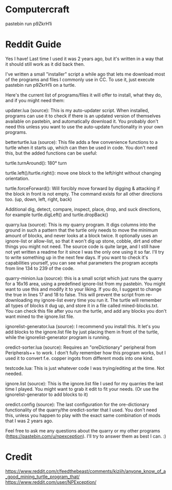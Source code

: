 # Computercraft

pastebin run p9ZkrH1i

# Reddit Guide
Yes I have! Last time I used it was 2 years ago, but it's written in a way that it should still work as it did back then.

I've written a small "installer" script a while ago that lets me download most of the programs and files I commonly use in CC. To use it, just execute pastebin run p9ZkrH1i on a turtle.

Here's the current list of programs/files it will offer to install, what they do, and if you might need them:

updater.lua (source): This is my auto-updater script. When installed, programs can use it to check if there is an updated version of themselves available on pastebin, and automatically download it. You probably don't need this unless you want to use the auto-update functionality in your own programs.

betterturtle.lua (source): This file adds a few convenience functions to a turtle when it starts up, which can then be used in code. You don't need this, but the added functions can be useful:

turtle.turnAround(): 180° turn

turtle.left()/turtle.right(): move one block to the left/right without changing orientation.

turtle.forceForward(): Will forcibly move forward by digging & attacking if the block in front is not empty. The command exists for all other directions too. (up, down, left, right, back)

Additional dig, detect, compare, inspect, place, drop, and suck directions, for example turtle.digLeft() and turtle.dropBack()

quarry.lua (source): This is my quarry program. It digs columns into the ground in such a pattern that the turtle only needs to move the minimum amount of blocks, and never looks at a block twice. It optionally uses an ignore-list or allow-list, so that it won't dig up stone, cobble, dirt and other things you might not need. The source code is quite large, and I still have not yet written a readme for it since I was the only one using it so far. I'll try to write something up in the next few days. If you want to check it's capabilities yourself, you can see what parameters the program accepts from line 134 to 239 of the code.

quarry-minion.lua (source): this is a small script which just runs the quarry for a 16x16 area, using a predefined ignore-list from my pastebin. You might want to use this and modify it to your liking. If you do, I suggest to change the true in lines 17 and 18 to false. This will prevent the script from re-downloading my ignore-list every time you run it. The turtle will remember all types of blocks it dug up, and store it in a file called mined-blocks.txt. You can check this file after you run the turtle, and add any blocks you don't want mined to the ignore.list file.

ignorelist-generator.lua (source): I recommend you install this. It let's you add blocks to the ignore.list file by just placing them in front of the turtle, while the ignorelist-generator program is running.

oredict-sorter.lua (source): Requires an "oreDictionary" peripheral from Peripherals++ to work. I don't fully remember how this program works, but I used it to convert f.e. copper ingots from different mods into one kind.

testcode.lua: This is just whatever code I was trying/editing at the time. Not needed.

ignore.list (source): This is the ignore.list file I used for my quarries the last time I played. You might want to grab it edit to fit your needs. (Or use the ignorelist-generator to add blocks to it)

oredict.config (source): The last configuration for the ore-dictionary functionality of the quarry/the oredict-sorter that I used. You don't need this, unless you happen to play with the exact same combination of mods that I was 2 years ago.

Feel free to ask me any questions about the quarry or my other programs (https://pastebin.com/u/npexception). I'll try to answer them as best I can. :)

# Credit
https://www.reddit.com/r/feedthebeast/comments/kiziih/anyone_know_of_a_good_mining_turtle_program_that/
https://www.reddit.com/user/NPException/
